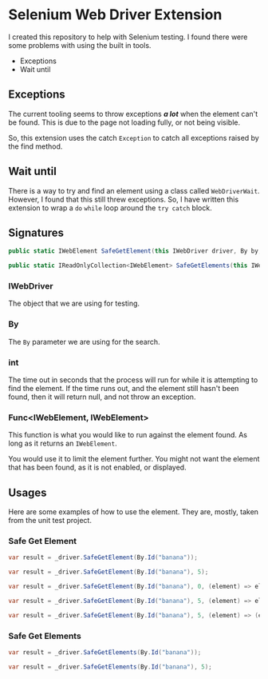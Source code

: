 # Selenium Web Driver Extension

I created this repository to help with Selenium testing.  I found there were some problems with using the built in tools.

* Exceptions
* Wait until

## Exceptions

The current tooling seems to throw exceptions ***a lot*** when the element can't be found.  This is due to the page not loading fully, or not being visible.

So, this extension uses the catch ```Exception``` to catch all exceptions raised by the find method.

## Wait until

There is a way to try and find an element using a class called ```WebDriverWait```.  However, I found that this still threw exceptions.  So, I have written this extension to wrap a ``do`` ```while``` loop around the ```try catch``` block.

## Signatures

```csharp
public static IWebElement SafeGetElement(this IWebDriver driver, By by, int timeOutInSeconds = 0, Func<IWebElement, IWebElement> elementCheckFunc = null)

public static IReadOnlyCollection<IWebElement> SafeGetElements(this IWebDriver driver, By by, int timeOutInSeconds = 0)
```

### IWebDriver

The object that we are using for testing.

### By

The ```By``` parameter we are using for the search.

### int

The time out in seconds that the process will run for while it is attempting to find the element.  If the time runs out, and the element still hasn't been found, then it will return null, and not throw an exception.

### Func<IWebElement, IWebElement>

This function is what you would like to run against the element found.  As long as it returns an ```IWebElement```.

You would use it to limit the element further.  You might not want the element that has been found, as it is not enabled, or displayed.

## Usages

Here are some examples of how to use the element.  They are, mostly, taken from the unit test project.

### Safe Get Element

```csharp
var result = _driver.SafeGetElement(By.Id("banana"));
```

```csharp
var result = _driver.SafeGetElement(By.Id("banana"), 5);
```

```csharp
var result = _driver.SafeGetElement(By.Id("banana"), 0, (element) => element.Displayed ? element : null);
```

```csharp
var result = _driver.SafeGetElement(By.Id("banana"), 5, (element) => element.Displayed ? element : null);
```

```csharp
var result = _driver.SafeGetElement(By.Id("banana"), 5, (element) => (element.Displayed && element.Enabled) ? element : null);
```

### Safe Get Elements

```csharp
var result = _driver.SafeGetElements(By.Id("banana"));
```

```csharp
var result = _driver.SafeGetElements(By.Id("banana"), 5);
```
